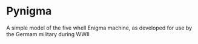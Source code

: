 # Pynigma
A simple model of the five whell Enigma machine, as developed for use by the Germam military during WWII
